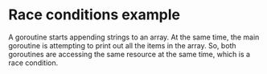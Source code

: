 # Race conditions example

A goroutine starts appending strings to an array. At the same time, the main goroutine is
attempting to print out all the items in the array. So, both goroutines are accessing
the same resource at the same time, which is a race condition.